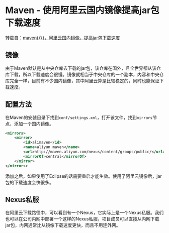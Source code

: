 # Maven - 使用阿里云国内镜像提高jar包下载速度

转载自：[maven(八)，阿里云国内镜像，提高jar包下载速度](https://blog.csdn.net/wangb_java/article/details/55653122)

## 镜像

由于Maven默认是从中央仓库去下载的jar包，该仓库在国外，且全世界都从该仓库下载，所以下载速度会很慢。镜像就相当于中央仓库的一个副本，内容和中央仓库完全一样，目前有不少国内镜像，其中阿里云算是比较稳定的，同时也能保证下载速度。
<!--more-->

## 配置方法

在Maven的安装目录下找到`conf/settings.xml`，打开该文件，找到`mirrors`节点，添加一个国内镜像。

```xml
<mirrors>  
    <mirror>  
        <id>alimaven</id>  
        <name>aliyun maven</name>  
        <url>http://maven.aliyun.com/nexus/content/groups/public/</url>  
        <mirrorOf>central</mirrorOf>          
    </mirror>  
</mirrors> 
```

添加之后，如果使用了Eclipse的话需要重启才能生效。使用了阿里云镜像后，jar包的下载速度会快很多。

## Nexus私服

在阿里云下载路径中，可以看到有一个Nexus，它实际上是一个Nexus私服。我们也可以在公司内网中部署一个这样的Nexus私服，项目成员可以直接从内网下载jar包，内网通常比从镜像下载速度更快，而且不用连外网。